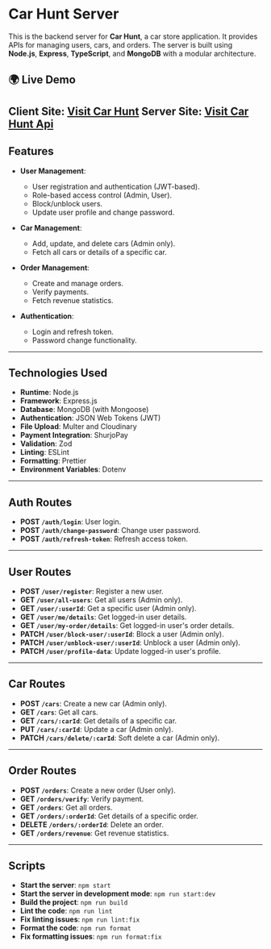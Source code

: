 # Car Hunt Server

This is the backend server for **Car Hunt**, a car store application. It provides APIs for managing users, cars, and orders. The server is built using **Node.js**, **Express**, **TypeScript**, and **MongoDB** with a modular architecture.


## 🌍 Live Demo

Client Site: [Visit Car Hunt](https://car-hunt.vercel.app/)
Server Site: [Visit Car Hunt Api](https://car-stores-api.vercel.app/)
---

## Features

- **User Management**:
  - User registration and authentication (JWT-based).
  - Role-based access control (Admin, User).
  - Block/unblock users.
  - Update user profile and change password.

- **Car Management**:
  - Add, update, and delete cars (Admin only).
  - Fetch all cars or details of a specific car.

- **Order Management**:
  - Create and manage orders.
  - Verify payments.
  - Fetch revenue statistics.

- **Authentication**:
  - Login and refresh token.
  - Password change functionality.

---

## Technologies Used

- **Runtime**: Node.js
- **Framework**: Express.js
- **Database**: MongoDB (with Mongoose)
- **Authentication**: JSON Web Tokens (JWT)
- **File Upload**: Multer and Cloudinary
- **Payment Integration**: ShurjoPay
- **Validation**: Zod
- **Linting**: ESLint
- **Formatting**: Prettier
- **Environment Variables**: Dotenv

---

## Auth Routes

- **POST `/auth/login`**: User login.
- **POST `/auth/change-password`**: Change user password.
- **POST `/auth/refresh-token`**: Refresh access token.

---

## User Routes

- **POST `/user/register`**: Register a new user.
- **GET `/user/all-users`**: Get all users (Admin only).
- **GET `/user/:userId`**: Get a specific user (Admin only).
- **GET `/user/me/details`**: Get logged-in user details.
- **GET `/user/my-order/details`**: Get logged-in user's order details.
- **PATCH `/user/block-user/:userId`**: Block a user (Admin only).
- **PATCH `/user/unblock-user/:userId`**: Unblock a user (Admin only).
- **PATCH `/user/profile-data`**: Update logged-in user's profile.

---

## Car Routes

- **POST `/cars`**: Create a new car (Admin only).
- **GET `/cars`**: Get all cars.
- **GET `/cars/:carId`**: Get details of a specific car.
- **PUT `/cars/:carId`**: Update a car (Admin only).
- **PATCH `/cars/delete/:carId`**: Soft delete a car (Admin only).

---

## Order Routes

- **POST `/orders`**: Create a new order (User only).
- **GET `/orders/verify`**: Verify payment.
- **GET `/orders`**: Get all orders.
- **GET `/orders/:orderId`**: Get details of a specific order.
- **DELETE `/orders/:orderId`**: Delete an order.
- **GET `/orders/revenue`**: Get revenue statistics.

---

## Scripts

- **Start the server**: `npm start`
- **Start the server in development mode**: `npm run start:dev`
- **Build the project**: `npm run build`
- **Lint the code**: `npm run lint`
- **Fix linting issues**: `npm run lint:fix`
- **Format the code**: `npm run format`
- **Fix formatting issues**: `npm run format:fix`